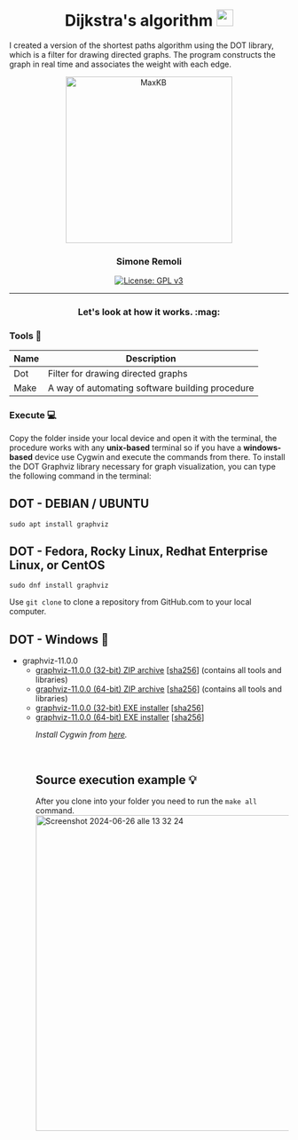 <h1 align="center">
  Dijkstra's algorithm
  <img src="https://graphicmaths.com/img/computer-science/graph-theory/dijkstras-algorithm/graph.png" width="30px"/>
</h1>
I created a version of the shortest paths algorithm using the DOT library, which is a filter for drawing directed graphs.
The program constructs the graph in real time and associates the weight with each edge.

<p align="center"> </p>


<p align="center"><img src= "https://cdn.pixabay.com/photo/2018/07/14/11/32/network-3537400_960_720.png" alt="MaxKB" width="300" /></p>
<h3 align="center">Simone Remoli</h3>
<p align="center">
  <a href="https://www.gnu.org/licenses/gpl-3.0.html#license-text"><img src="https://img.shields.io/github/license/1Panel-dev/maxkb?color=%231890FF" alt="License: GPL v3"></a> 
</p>
<hr/>




<h3 align="center"> Let's look at how it works. :mag:</h3> 


### Tools :wrench:

| Name  | Description |
| ------------- | ------------- |
| Dot  | Filter for drawing directed graphs  |
| Make  | A way of automating software building procedure  |

### Execute :computer:
Copy the folder inside your local device and open it with the terminal, the procedure works with any **unix-based** terminal so if you have a **windows-based** device use Cygwin and execute the commands from there.
To install the DOT Graphviz library necessary for graph visualization, you can type the following command in the terminal:

## DOT - DEBIAN / UBUNTU

```
sudo apt install graphviz
```

## DOT - Fedora, Rocky Linux, Redhat Enterprise Linux, or CentOS

```
sudo dnf install graphviz
```
Use `git clone` to clone a repository from GitHub.com to your local computer.

## DOT - Windows :wine_glass:

<ul>
<li>graphviz-11.0.0
<ul>
<li><a href="https://gitlab.com/api/v4/projects/4207231/packages/generic/graphviz-releases/11.0.0/windows_10_msbuild_Release_graphviz-11.0.0-win32.zip">graphviz-11.0.0 (32-bit) ZIP archive</a> [<a href="https://gitlab.com/api/v4/projects/4207231/packages/generic/graphviz-releases/11.0.0/windows_10_msbuild_Release_graphviz-11.0.0-win32.zip.sha256">sha256</a>] (contains all tools and libraries)</li>
  <li>
          <a href="https://gitlab.com/api/v4/projects/4207231/packages/generic/graphviz-releases/11.0.0/windows_10_cmake_Release_Graphviz-11.0.0-win64.zip">graphviz-11.0.0 (64-bit) ZIP archive</a> [<a href="https://gitlab.com/api/v4/projects/4207231/packages/generic/graphviz-releases/11.0.0/windows_10_cmake_Release_Graphviz-11.0.0-win64.zip.sha256">sha256</a>] (contains all tools and libraries)</li>
        
<li>
          <a href="https://gitlab.com/api/v4/projects/4207231/packages/generic/graphviz-releases/11.0.0/windows_10_cmake_Release_graphviz-install-11.0.0-win32.exe">graphviz-11.0.0 (32-bit) EXE installer</a> [<a href="https://gitlab.com/api/v4/projects/4207231/packages/generic/graphviz-releases/11.0.0/windows_10_cmake_Release_graphviz-install-11.0.0-win32.exe.sha256">sha256</a>]</li>
        
<li>
         <a href="https://gitlab.com/api/v4/projects/4207231/packages/generic/graphviz-releases/11.0.0/windows_10_cmake_Release_graphviz-install-11.0.0-win64.exe">graphviz-11.0.0 (64-bit) EXE installer</a> [<a href="https://gitlab.com/api/v4/projects/4207231/packages/generic/graphviz-releases/11.0.0/windows_10_cmake_Release_graphviz-install-11.0.0-win64.exe.sha256">sha256</a>]</li>

_Install Cygwin from <a href="https://www.cygwin.com/install.html">here</a>._

<br>

## Source execution example :bulb:
After you clone into your folder you need to run the `make all` command.
<img width="569" alt="Screenshot 2024-06-26 alle 13 32 24" src="https://github.com/SimoneRemoli/Dijkstra-s-algorithm_New/assets/118252611/d2c191a8-21a4-4bf5-839a-d7a860cf3593">

